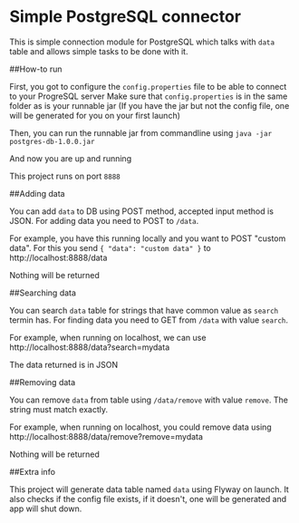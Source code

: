 # Simple PostgreSQL connector

This is simple connection module for PostgreSQL which talks with `data` table and allows simple tasks to be done with it.

##How-to run

First, you got to configure the `config.properties` file to be able to connect to your ProgreSQL server
Make sure that `config.properties` is in the same folder as is your runnable jar
(If you have the jar but not the config file, one will be generated for you on your first launch)

Then, you can run the runnable jar from commandline using `java -jar postgres-db-1.0.0.jar`

And now you are up and running

This project runs on port `8888`

##Adding data

You can add `data` to DB using POST method, accepted input method is JSON.
For adding data you need to POST to `/data`.

For example, you have this running locally and you want to POST "custom data". For this you send `{ "data": "custom data" }` to http://localhost:8888/data

Nothing will be returned

##Searching data

You can search `data` table for strings that have common value as `search` termin has.
For finding data you need to GET from `/data` with value `search`.

For example, when running on localhost, we can use http://localhost:8888/data?search=mydata

The data returned is in JSON

##Removing data

You can remove `data` from table using `/data/remove` with value `remove`. The string must match exactly.

For example, when running on localhost, you could remove data using http://localhost:8888/data/remove?remove=mydata

Nothing will be returned

##Extra info

This project will generate data table named `data` using Flyway on launch. It also checks if the config file exists, if it doesn't, one will be generated and app will shut down.